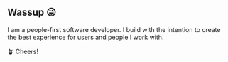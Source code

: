 ## Wassup 😜

I am a people-first software developer. I build with the intention to create the best experience for users and people I work with.

🪴 Cheers!

